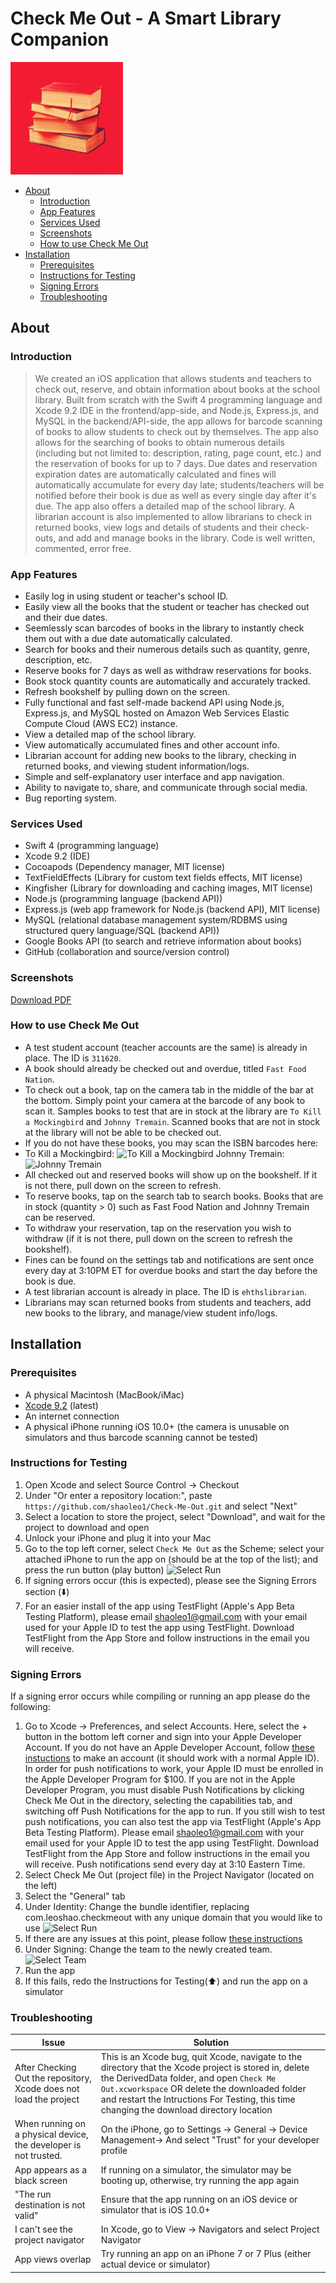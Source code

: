 # Check Me Out - A Smart Library Companion

![App logo](https://github.com/shaoleo1/Check-Me-Out/blob/master/Check%20Me%20Out/Assets.xcassets/AppIcon.appiconset/180.jpg?raw=true)


  * [About](#about)
    + [Introduction](#introduction)
    + [App Features](#app-features)
    + [Services Used](#services-used)
    + [Screenshots](#screenshots)
    + [How to use Check Me Out](#how-to-use-check-me-out)
  * [Installation](#installation)
    + [Prerequisites](#prerequisites)
    + [Instructions for Testing](#instructions-for-testing)
    + [Signing Errors](#signing-errors)
    + [Troubleshooting](#troubleshooting)

## About

### Introduction
> We created an iOS application that allows students and teachers to check out, reserve, and obtain information about books at the school library. Built from scratch with the Swift 4 programming language and Xcode 9.2 IDE in the frontend/app-side, and Node.js, Express.js, and MySQL in the backend/API-side, the app allows for barcode scanning of books to allow students to check out by themselves. The app also allows for the searching of books to obtain numerous details (including but not limited to: description, rating, page count, etc.) and the reservation of books for up to 7 days. Due dates and reservation expiration dates are automatically calculated and fines will automatically accumulate for every day late; students/teachers will be notified before their book is due as well as every single day after it's due. The app also offers a detailed map of the school library. A librarian account is also implemented to allow librarians to check in returned books, view logs and details of students and their check-outs, and add and manage books in the library. Code is well written, commented, error free.

### App Features
* Easily log in using student or teacher's school ID.
* Easily view all the books that the student or teacher has checked out and their due dates.
* Seemlessly scan barcodes of books in the library to instantly check them out with a due date automatically calculated.
* Search for books and their numerous details such as quantity, genre, description, etc.
* Reserve books for 7 days as well as withdraw reservations for books.
* Book stock quantity counts are automatically and accurately tracked.
* Refresh bookshelf by pulling down on the screen.
* Fully functional and fast self-made backend API using Node.js, Express.js, and MySQL hosted on Amazon Web Services Elastic Compute Cloud (AWS EC2) instance.
* View a detailed map of the school library.
* View automatically accumulated fines and other account info.
* Librarian account for adding new books to the library, checking in returned books, and viewing student information/logs.
* Simple and self-explanatory user interface and app navigation.
* Ability to navigate to, share, and communicate through social media.
* Bug reporting system.

### Services Used
* Swift 4 (programming language)
* Xcode 9.2 (IDE)
* Cocoapods (Dependency manager, MIT license)
* TextFieldEffects (Library for custom text fields effects, MIT license)
* Kingfisher (Library for downloading and caching images, MIT license)
* Node.js (programming language (backend API))
* Express.js (web app framework for Node.js (backend API), MIT license)
* MySQL (relational database management system/RDBMS using structured query language/SQL (backend API))
* Google Books API (to search and retrieve information about books)
* GitHub (collaboration and source/version control)

### Screenshots
[Download PDF](https://drive.google.com/file/d/1uMoZyS5Z_yOy8HPVQVcOC24c93ja2pDE/view?usp=sharing)

### How to use Check Me Out
* A test student account (teacher accounts are the same) is already in place. The ID is `311620`.
* A book should already be checked out and overdue, titled `Fast Food Nation`.
* To check out a book, tap on the camera tab in the middle of the bar at the bottom. Simply point your camera at the barcode of any book to scan it. Samples books to test that are in stock at the library are `To Kill a Mockingbird` and `Johnny Tremain`. Scanned books that are not in stock at the library will not be able to be checked out.
* If you do not have these books, you may scan the ISBN barcodes here:
* To Kill a Mockingbird: ![To Kill a Mockingbird](https://i.imgur.com/VEI3ycZ.png)  Johnny Tremain: ![Johnny Tremain](https://i.imgur.com/Ok4axQq.png)
* All checked out and reserved books will show up on the bookshelf. If it is not there, pull down on the screen to refresh.
* To reserve books, tap on the search tab to search books. Books that are in stock (quantity > 0) such as Fast Food Nation and Johnny Tremain can be reserved.
* To withdraw your reservation, tap on the reservation you wish to withdraw (if it is not there, pull down on the screen to refresh the bookshelf).
* Fines can be found on the settings tab and notifications are sent once every day at 3:10PM ET for overdue books and start the day before the book is due.
* A test librarian account is already in place. The ID is `ehthslibrarian`.
* Librarians may scan returned books from students and teachers, add new books to the library, and manage/view student info/logs.

## Installation
### Prerequisites
* A physical Macintosh (MacBook/iMac)
* [Xcode 9.2](https://itunes.apple.com/us/app/xcode/id497799835) (latest)
* An internet connection
* A physical iPhone running iOS 10.0+ (the camera is unusable on simulators and thus barcode scanning cannot be tested)

### Instructions for Testing
1. Open Xcode and select Source Control -> Checkout
2. Under "Or enter a repository location:", paste `https://github.com/shaoleo1/Check-Me-Out.git` and select "Next"
3. Select a location to store the project, select "Download", and wait for the project to download and open
4. Unlock your iPhone and plug it into your Mac
5. Go to the top left corner, select `Check Me Out` as the Scheme; select your attached iPhone to run the app on (should be at the top of the list); and press the run button (play button)
![Select Run](https://i.imgur.com/xZCPY5u.png)
6. If signing errors occur (this is expected), please see the Signing Errors section (⬇️)
7. For an easier install of the app using TestFlight (Apple's App Beta Testing Platform), please email shaoleo1@gmail.com with your email used for your Apple ID to test the app using TestFlight. Download TestFlight from the App Store and follow instructions in the email you will receive.

### Signing Errors
If a signing error occurs while compiling or running an app please do the following:

1. Go to Xcode -> Preferences, and select Accounts. Here, select the + button in the bottom left corner and sign into your Apple Developer Account. If you do not have an Apple Developer Account, follow [these instuctions](https://9to5mac.com/2016/03/27/how-to-create-free-apple-developer-account-sideload-apps/) to make an account (it should work with a normal Apple ID).
In order for push notifications to work, your Apple ID must be enrolled in the Apple Developer Program for $100. If you are not in the Apple Developer Program, you must disable Push Notifications by clicking Check Me Out in the directory, selecting the capabilities tab, and switching off Push Notifications for the app to run. If you still wish to test push notifications, you can also test the app via TestFlight (Apple's App Beta Testing Platform). Please email shaoleo1@gmail.com with your email used for your Apple ID to test the app using TestFlight. Download TestFlight from the App Store and follow instructions in the email you will receive. Push notifications send every day at 3:10 Eastern Time.
2. Select Check Me Out (project file) in the Project Navigator (located on the left)
3. Select the "General" tab 
4. Under Identity: Change the bundle identifier, replacing com.leoshao.checkmeout with any unique domain that you would like to use
![Select Run](https://i.imgur.com/C2baSf6.png)
5. If there are any issues at this point, please follow [these instructions](https://developer.apple.com/library/content/documentation/IDEs/Conceptual/AppStoreDistributionTutorial/CreatingYourTeamProvisioningProfile/CreatingYourTeamProvisioningProfile.html)
4. Under Signing: Change the team to the newly created team. 
![Select Team](https://i.imgur.com/SYOBqyi.png)
5. Run the app 
6. If this fails, redo the Instructions for Testing(⬆️) and run the app on a simulator

### Troubleshooting 
| Issue | Solution |
|-------------------------------------------------------------------|--------------------------------------------------------------------------------------------------|
| After Checking Out the repository, Xcode does not load the project| This is an Xcode bug, quit Xcode, navigate to the directory that the Xcode project is stored in, delete the DerivedData folder, and open `Check Me Out.xcworkspace` OR  delete the downloaded folder and restart the Intructions For Testing, this time changing the download directory location|
| When running on a physical device, the developer is not trusted.  | On the iPhone, go to Settings -> General -> Device Management-> And select "Trust" for your developer profile |
| App appears as a black screen | If running on a simulator, the simulator may be booting up, otherwise, try running the app again |
| "The run destination is not valid" | Ensure that the app running on an iOS device or simulator that is iOS 10.0+  |
| I can't see the project navigator  | In Xcode, go to View -> Navigators and select Project Navigator  
| App views overlap | Try running an app on an iPhone 7 or 7 Plus (either actual device or simulator)
